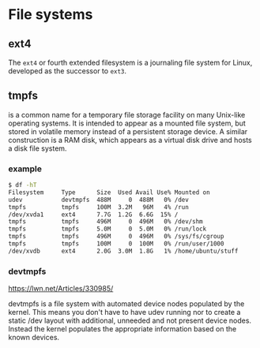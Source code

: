 # File systems

## ext4
The `ext4` or fourth extended filesystem is a journaling file system for Linux,
developed as the successor to `ext3`.

##  tmpfs
is a common name for a temporary file storage facility on many Unix-like
operating systems. It is intended to appear as a mounted file system, but stored
in volatile memory instead of a persistent storage device. A similar
construction is a RAM disk, which appears as a virtual disk drive and hosts a
disk file system.

### example
```bash
$ df -hT
Filesystem     Type      Size  Used Avail Use% Mounted on
udev           devtmpfs  488M     0  488M   0% /dev
tmpfs          tmpfs     100M  3.2M   96M   4% /run
/dev/xvda1     ext4      7.7G  1.2G  6.6G  15% /
tmpfs          tmpfs     496M     0  496M   0% /dev/shm
tmpfs          tmpfs     5.0M     0  5.0M   0% /run/lock
tmpfs          tmpfs     496M     0  496M   0% /sys/fs/cgroup
tmpfs          tmpfs     100M     0  100M   0% /run/user/1000
/dev/xvdb      ext4      2.0G  3.0M  1.8G   1% /home/ubuntu/stuff
```

### devtmpfs
https://lwn.net/Articles/330985/

devtmpfs is a file system with automated device nodes populated by the kernel.
This means you don't have to have udev running nor to create a static /dev
layout with additional, unneeded and not present device nodes. Instead the
kernel populates the appropriate information based on the known devices.
